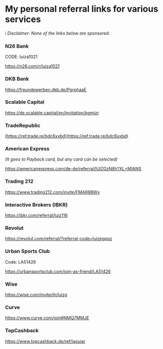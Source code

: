 # My personal referral links for various services

ℹ️ _Disclaimer: None of the links below are sponsored._

### N26 Bank
CODE: luiza1021

https://n26.com/r/luiza1021


### DKB Bank
https://freundewerben.dkb.de/PgrphaaE


### Scalable Capital
https://de.scalable.capital/en/invitation/bgmjzr


### TradeRepublic
[https://ref.trade.re/bdc6xxbd](https://ref.trade.re/bdc6xxbd)


### American Express
_(It goes to Payback card, but any card can be selected)_

https://americanexpress.com/de-de/referral/lUIZGzN8h?XL=MIANS


### Trading 212
https://www.trading212.com/invite/FMA98BWv


### Interactive Brokers (IBKR)
https://ibkr.com/referral/luiz116


### Revolut
https://revolut.com/referral/?referral-code=luizegppz


### Urban Sports Club
Code: LA51426

https://urbansportsclub.com/join-as-friend/LA51426


### Wise
https://wise.com/invite/ih/luizg


### Curve
https://www.curve.com/join#NMQ7MMJE


### TopCashback
https://www.topcashback.de/ref/laguiar
